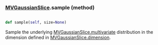 ### [MVGaussianSlice](MVGaussianSlice.md).sample (method)


```py

def sample(self, size=None)

```



Sample the underlying [MVGaussianSlice.multivariate](MVGaussianSlice.multivariate.md) distribution in the dimension
defined in [MVGaussianSlice.dimension](MVGaussianSlice.dimension.md).

